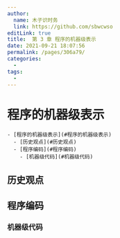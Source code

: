 ```yaml
---
author: 
  name: 木子识时务
  link: https://github.com/sbwcwso
editLink: true
title:  第 3 章 程序的机器级表示
date: 2021-09-21 18:07:56
permalink: /pages/306a79/
categories: 
  - 
tags: 
  - 
---
```


# 程序的机器级表示

```markmap
- [程序的机器级表示](#程序的机器级表示)
  - [历史观点](#历史观点)
  - [程序编码](#程序编码)
    - [机器级代码](#机器级代码)
```

## 历史观点

## 程序编码

### 机器级代码



